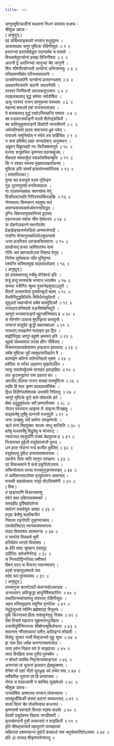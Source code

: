 ```yaml
---
title: ०४४
---
```

चाणूरमुष्टिकादीनां मल्लानां निधनं कंसस्य वधश्च -  
श्रीशुक उवाच -  
( अनुष्टुप् )  
एवं चर्चितसङ्‌कल्पो भगवान् मधुसूदनः ।  
आससादाथ चणूरं मुष्टिकं रोहिणीसुतः ॥ १ ॥  
हस्ताभ्यां हस्तयोर्बद्ध्वा पद्भ्यामेव च पादयोः ।  
विचकर्षतुरन्योन्यं प्रसह्य विजिगीषया ॥ २ ॥  
अरत्नी द्वे अरत्निभ्यां जानुभ्यां चैव जानुनी ।  
शिरः शीर्ष्णोरसोरस्तौ अन्योन्यं अभिजघ्नतुः ॥ ३ ॥  
परिभ्रामणविक्षेप परिरम्भावपातनैः ।  
उत्सर्पणापसर्पणैः चान्योन्यं प्रत्यरुन्धताम् ॥ ४ ॥  
उत्थापनैरुन्नयनैः चालनैः स्थापनैरपि ।  
परस्परं जिगीषन्तौ अपचक्रतुरात्मनः ॥ ५ ॥  
तद्बलाबलवद् युद्धं समेताः सर्वयोषितः ।  
ऊचुः परस्परं राजन् सानुकम्पा वरूथशः ॥ ६ ॥  
महानयं बताधर्म एषां राजसभासदाम् ।  
ये बलाबलवद् युद्धं राज्ञोऽन्विच्छन्ति पश्यतः ॥ ७ ॥  
क्व वज्रसारसर्वाङ्‌गौ मल्लौ शैलेन्द्रसन्निभौ ।  
क्व चातिसुकुमाराङ्‌गौ किशोरौ नाप्तयौवनौ ॥ ८ ॥  
धर्मव्यतिक्रमो ह्यस्य समाजस्य ध्रुवं भवेत् ।  
यत्राधर्मः समुत्तिष्ठेत् न स्थेयं तत्र कर्हिचित् ॥ ९ ॥  
न सभां प्रविशेत् प्राज्ञः सभ्यदोषान् अनुस्मरन् ।  
अब्रुवन् विब्रुवन्नज्ञो नरः किल्बिषमश्नुते ॥ १० ॥  
वल्गतः शत्रुमभितः कृष्णस्य वदनाम्बुजम् ।  
वीक्ष्यतां श्रमवार्युप्तं पद्मकोशमिवाम्बुभिः ॥ ११ ॥  
किं न पश्यत रामस्य मुखमाताम्रलोचनम् ।  
मुष्टिकं प्रति सामर्षं हाससंरम्भशोभितम् ॥ १२ ॥  
( वसंततिलका )  
पुण्या बत व्रजभुवो यदयं नृलिङ्‌ग  
गूढः पुराणपुरुषो वनचित्रमाल्यः ।  
गाः पालयन्सहबलः क्वणयंश्च वेणुं  
विक्रीदयाञ्चति गिरित्ररमार्चिताङ्‌घ्रिः ॥ १३ ॥  
गोप्यस्तपः किमचरन् यदमुष्य रूपं  
लावण्यसारमसमोर्ध्वमनन्यसिद्धम् ।  
दृग्भिः पिबन्त्यनुसवाभिनवं दुरापम्  
एकान्तधाम यशसः श्रीय ऐश्वरस्य ॥ १४ ॥  
या दोहनेऽवहनने मथनोपलेप  
प्रेङ्‌खेङ्‌खनार्भरुदितो-क्षणमार्जनादौ ।  
गायन्ति चैनमनुरक्तधियोऽश्रुकण्ठ्यो  
धन्या व्रजस्त्रिय उरुक्रमचित्तयानाः ॥ १५ ॥  
प्रातर्व्रजाद् व्रजत आविशतश्च सायं  
गोभिः समं क्वणयतोऽस्य निशम्य वेणुम् ।  
निर्गम्य तूर्णमबलाः पथि भूरिपुण्याः  
पश्यन्ति सस्मितमुखं सदयावलोकम् ॥ १६ ॥  
( अनुष्टुप् )  
एवं प्रभाषमाणासु स्त्रीषु योगेश्वरो हरिः ।  
शत्रुं हन्तुं मनश्चक्रे भगवान् भरतर्षभ ॥ १७ ॥  
सभयाः स्त्रीगिरः श्रुत्वा पुत्रस्नेहशुचाऽऽतुरौ ।  
पितरौ अन्वतप्येतां पुत्रयोरबुधौ बलम् ॥ १८ ॥  
तैस्तैर्नियुद्धविधिभिः विविधैरच्युतेतरौ ।  
युयुधाते यथान्योन्यं तथैव बलमुष्टिकौ ॥ १९ ॥  
भगवद्गात्रनिष्पातैः वज्रनीष्पेषनिष्ठुरैः ।  
चाणूरो भज्यमानाङ्‌गो मुहुर्ग्लानिमवाप ह ॥ २० ॥  
स श्येनवेग उत्पत्य मुष्टीकृत्य करावुभौ ।  
भगवन्तं वासुदेवं क्रुद्धो वक्षस्यबाधत ॥ २१ ॥  
नाचलत् तत्प्रहारेण मालाहत इव द्विपः ।  
बाह्वोर्निगृह्य चाणूरं बहुशो भ्रामयन् हरिः ॥ २२ ॥  
भूपृष्ठे पोथयामास तरसा क्षीण जीवितम् ।  
विस्रस्ताकल्पकेशस्रग् इन्द्रध्वज इवापतत् ॥ २३ ॥  
तथैव मुष्टिकः पूर्वं स्वमुष्ट्याभिहतेन वै ।  
बलभद्रेण बलिना तलेनाभिहतो भृशम् ॥ २४ ॥  
प्रवेपितः स रुधिरं उद्‌वमन् मुखतोऽर्दितः ।  
व्यसुः पपातोर्व्युपस्थे वाताहत इवाङ्‌घ्रिपः ॥ २५ ॥  
ततः कूटमनुप्राप्तं रामः प्रहरतां वरः ।  
अवधीत् लीलया राजन् सावज्ञं वाममुष्टिना ॥ २६ ॥  
तर्ह्येव हि शलः कृष्ण प्रपदाहतशीर्षकः ।  
द्विधा विदीर्णस्तोशलक उभावपि निपेततुः ॥ २७ ॥  
चाणूरे मुष्टिके कूटे शले तोशलके हते ।  
शेषाः प्रदुद्रुवुर्मल्लाः सर्वे प्राणपरीप्सवः ॥ २८ ॥  
गोपान् वयस्यान् आकृष्य तैः संसृज्य विजह्रतुः ।  
वाद्यमानेषु तूर्येषु वल्गन्तौ रुतनूपुरौ ॥ २९ ॥  
जनाः प्रजहृषुः सर्वे कर्मणा रामकृष्णयोः ।  
ऋते कंसं विप्रमुख्याः साधवः साधु साध्विति ॥ ३० ॥  
हतेषु मल्लवर्येषु विद्रुतेषु च भोजराट् ।  
न्यवारयत् स्वतूर्याणि वाक्यं चेदमुवाच ह ॥ ३१ ॥  
निःसारयत दुर्वृत्तौ वसुदेवात्मजौ पुरात् ।  
धनं हरत गोपानां नन्दं बध्नीत दुर्मतिम् ॥ ३२ ॥  
वसुदेवस्तु दुर्मेधा हन्यतामाश्वसत्तमः ।  
उग्रसेनः पिता चापि सानुगः परपक्षगः ॥ ३३ ॥  
एवं विकत्थमाने वै कंसे प्रकुपितोऽव्ययः ।  
लघिम्नोत्पत्य तरसा मञ्चमुत्तुङ्‌गमारुहत् ॥ ३४ ॥  
तं आविशन्तमालोक्य मृत्युमात्मन आसनात् ।  
मनस्वी सहसोत्थाय जगृहे सोऽसिचर्मणी ॥ ३५ ॥  
( मिश्र )  
तं खड्गपाणिं विचरन्तमाशु  
श्येनं यथा दक्षिणसव्यमम्बरे ।  
समग्रहीद् दुर्विषहोग्रतेजा  
यथोरगं तार्क्ष्यसुतः प्रसह्य ॥ ३६ ॥  
प्रगृह्य केशेषु चलत्किरीतं  
निपात्य रङ्‌गोपरि तुङ्‌गमञ्चात् ।  
तस्योपरिष्टात् स्वत्स्वयमब्जनाभः  
पपात विश्वाश्रय आत्मतन्त्रः ॥ ३७ ॥  
तं सम्परेतं विचकर्ष भूमौ  
हरिर्यथेभं जगतो विपश्यतः ।  
हा हेति शब्दः सुमहान् तदाभूद्  
उदीरितः सर्वजनैर्नरेन्द्र ॥ ३८ ॥  
स नित्यदोद्विग्नधिया तमीश्वरं  
पिबन् वदन् वा विचरन् स्वपन्श्वसन् ।  
ददर्श चक्रायुधमग्रतो यतः  
तदेव रूपं दुरवापमाप ॥ ३९ ॥  
( अनुष्टुप् )  
तस्यानुजा भ्रातरोऽष्टौ कंकन्यग्रोधकादयः ।  
अभ्यधावन् अतिक्रुद्धा भ्रातुर्निर्वेशकारिणः ॥ ४० ॥  
तथातिरभसांस्तांस्तु संयत्तात् रोहिणीसुतः ।  
अहन् परिघमुद्यम्य पशूनिव मृगाधिपः ॥ ४१ ॥  
नेदुर्दुन्दुभयो व्योम्नि ब्रह्मेशाद्या विभूतयः ।  
पुष्पैः किरन्तस्तं प्रीताः शशंसुर्ननृतुः स्त्रियः ॥ ४२ ॥  
तेषां स्त्रियो महाराज सुहृन्मरणदुःखिताः ।  
तत्राभीयुर्विनिघ्नन्त्यः शीर्षाण्यश्रुविलोचनाः ॥ ४३ ॥  
शयानान् न्वीरशय्यायां पतीन् आलिङ्‌ग्य शोचतीः ।  
विलेपुः सुस्वरं नार्यो विसृजन्त्यो मुहुः शुचः ॥ ४४ ॥  
हा नाथ प्रिय धर्मज्ञ करुणानाथवत्सल ।  
त्वया हतेन निहता वयं ते सगृहप्रजाः ॥ ४५ ॥  
त्वया विरहिता पत्या पुरीयं पुरुषर्षभ ।  
न शोभते वयमिव निवृत्तोत्सवमङ्‌गला ॥ ४६ ॥  
अनागसां त्वं भूतानां कृतवान् द्रोहमुल्बणम् ।  
तेनेमां भो दशां नीतो भूतध्रुक् को लभेत शम् ॥ ४७ ॥  
सर्वेषामिह भूतानां एष हि प्रभवाप्ययः ।  
गोप्ता च तदवध्यायी न क्वचित् सुखमेधते ॥ ४८ ॥  
श्रीशुक उवाच -  
राजयोषित आश्वास्य भगवान् लोकभावनः ।  
यामाहुर्लौकिकीं संस्थां हतानां समकारयत् ॥ ४९ ॥  
मातरं पितरं चैव मोचयित्वाथ बन्धनात् ।  
कृष्णरामौ ववन्दाते शिरसा स्पृश्य पादयोः ॥ ५० ॥  
देवकी वसुदेवश्च विज्ञाय जगदीश्वरौ ।  
कृतसंवन्दनौ पुत्रौ सस्वजाते न शङ्‌कितौ ॥ ५१ ॥  
इति श्रीमद्भागवते महापुराणे पारमहंस्यां  
संहितायां दशमस्कन्धे पूर्वार्धे कंसवधो नाम चतुर्चत्वारिंशोऽध्यायः ॥ ४४ ॥  
हरिः ॐ तत्सत् श्रीकृष्णार्पणमस्तु ॥